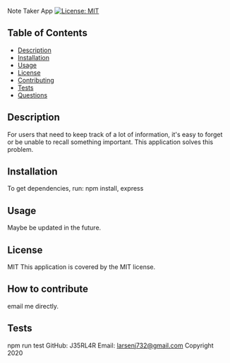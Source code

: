 
Note Taker App
[![License: MIT](https://img.shields.io/badge/License-MIT-yellow.svg)](https://opensource.org/licenses/MIT)
## Table of Contents
- [Description](#description)
- [Installation](#installation)
- [Usage](#usage)
- [License](#license)
- [Contributing](#contributing)
- [Tests](#tests)
- [Questions](#questions)
## Description
For users that need to keep track of a lot of information, it's easy to forget or be unable to recall something important. This application solves this problem.
## Installation
To get dependencies, run:
npm install, express
## Usage
Maybe be updated in the future.
## License
MIT
This application is covered by the MIT license. 
## How to contribute
email me directly.
## Tests
npm run test
GitHub: J35RL4R
Email: larsenj732@gmail.com
Copyright 2020